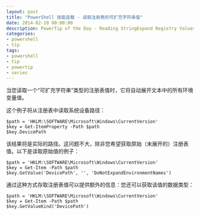 ```yaml
---
layout: post
title: "PowerShell 技能连载 - 读取注册表的可扩充字符串值"
date: 2014-02-10 00:00:00
description: PowerTip of the Day - Reading StringExpand Registry Values
categories:
- powershell
- tip
tags:
- powershell
- tip
- powertip
- series
---
```

当您读取一个“可扩充字符串”类型的注册表值时，它将自动展开文本中的所有环境变量值。

这个例子将从注册表中读取系统设备路径：

	$path = 'HKLM:\SOFTWARE\Microsoft\Windows\CurrentVersion'
	$key = Get-ItemProperty -Path $path
	$key.DevicePath

该结果将是实际的路径。这问题不大，除非您希望获取原始（未展开的）注册表值。以下是读取原始值的例子：

	$path = 'HKLM:\SOFTWARE\Microsoft\Windows\CurrentVersion'
	$key = Get-Item -Path $path
	$key.GetValue('DevicePath', '', 'DoNotExpandEnvironmentNames')

通过这种方式存取注册表值可以提供额外的信息：您还可以获取该值的数据类型：

	$path = 'HKLM:\SOFTWARE\Microsoft\Windows\CurrentVersion'
	$key = Get-Item -Path $path
	$key.GetValueKind('DevicePath')

<!--本文国际来源：[Reading StringExpand Registry Values](http://community.idera.com/powershell/powertips/b/tips/posts/reading-stringexpand-registry-values)-->
